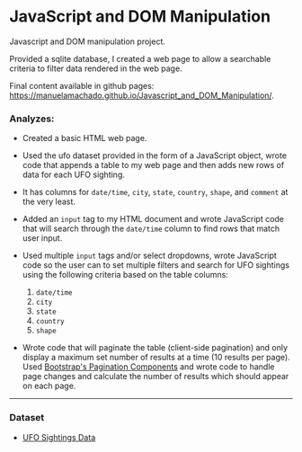 #  JavaScript and DOM Manipulation

Javascript and DOM manipulation project.


Provided a sqlite database, I created a web page to allow a searchable criteria to filter data rendered in the web page.


Final content available in github pages: https://manuelamachado.github.io/Javascript_and_DOM_Manipulation/.


### Analyzes:

* Created a basic HTML web page.

* Used the ufo dataset provided in the form of a JavaScript object, wrote code that appends a table to my web page and then adds new rows of data for each UFO sighting.

* It has columns for `date/time`, `city`, `state`, `country`, `shape`, and `comment` at the very least.

* Added an `input` tag to my HTML document and wrote JavaScript code that will search through the `date/time` column to find rows that match user input.

* Used multiple `input` tags and/or select dropdowns, wrote JavaScript code so the user can to set multiple filters and search for UFO sightings using the following criteria based on the table columns: 

  1. `date/time`
  2. `city`
  3. `state`
  4. `country`
  5. `shape`

* Wrote code that will paginate the table (client-side pagination) and only display a maximum set number of results at a time (10 results per page). Used [Bootstrap's Pagination Components](http://getbootstrap.com/components/#pagination) and wrote code to handle page changes and calculate the number of results which should appear on each page. 

- - -

### Dataset

* [UFO Sightings Data](Data/data.js)


